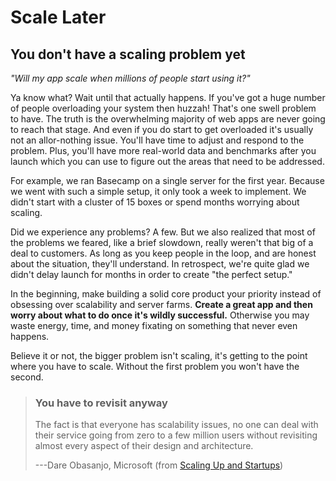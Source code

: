 Scale Later
===========

You don\'t have a scaling problem yet
-------------------------------------

*\"Will my app scale when millions of people start using it?\"*

Ya know what? Wait until that actually happens. If you\'ve got a huge
number of people overloading your system then huzzah! That\'s one swell
problem to have. The truth is the overwhelming majority of web apps are
never going to reach that stage. And even if you do start to get
overloaded it\'s usually not an allor-nothing issue. You\'ll have time
to adjust and respond to the problem. Plus, you\'ll have more real-world
data and benchmarks after you launch which you can use to figure out the
areas that need to be addressed.

For example, we ran Basecamp on a single server for the first year.
Because we went with such a simple setup, it only took a week to
implement. We didn\'t start with a cluster of 15 boxes or spend months
worrying about scaling.

Did we experience any problems? A few. But we also realized that most of
the problems we feared, like a brief slowdown, really weren\'t that big
of a deal to customers. As long as you keep people in the loop, and are
honest about the situation, they\'ll understand. In retrospect, we\'re
quite glad we didn\'t delay launch for months in order to create \"the
perfect setup.\"

In the beginning, make building a solid core product your priority
instead of obsessing over scalability and server farms. **Create a great
app and then worry about what to do once it\'s wildly successful.**
Otherwise you may waste energy, time, and money fixating on something
that never even happens.

Believe it or not, the bigger problem isn\'t scaling, it\'s getting to
the point where you have to scale. Without the first problem you won\'t
have the second.

> ### You have to revisit anyway
> 
> The fact is that everyone has scalability issues, no one can deal with
> their service going from zero to a few million users without revisiting
> almost every aspect of their design and architecture.
> 
> ---Dare Obasanjo, Microsoft (from [Scaling Up and Startups](http://www.25hoursaday.com/weblog/PermaLink.aspx?guid=067a2eb8-85c0-4886-b35f-f32b1a46eab9))
